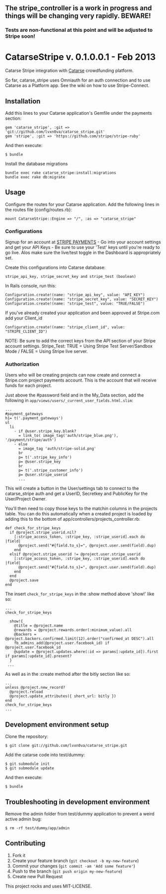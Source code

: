 ## The stripe_controller is a work in progress and things will be changing very rapidly. BEWARE!
### Tests are non-functional at this point and will be adjusted to Stripe soon!

# CatarseStripe v. 0.1.0.0.1 - Feb 2013

Catarse Stripe integration with [Catarse](http://github.com/danielweinmann/catarse) crowdfunding platform. 

So far, catarse_stripe uses Omniauth for an auth connection and to use Catarse as a Platform app. See the wiki on how to use Stripe-Connect.

## Installation

Add this lines to your Catarse application's Gemfile under the payments section:

    gem 'catarse_stripe', :git => 'git://github.com/lvxn0va/catarse_stripe.git'
    gem 'stripe', :git => 'https://github.com/stripe/stripe-ruby'

And then execute:

    $ bundle

Install the database migrations

    bundle exec rake catarse_stripe:install:migrations
    bundle exec rake db:migrate
    
## Usage

Configure the routes for your Catarse application. Add the following lines in the routes file (config/routes.rb):

    mount CatarseStripe::Engine => "/", :as => "catarse_stripe"

### Configurations  

Signup for an account at [STRIPE PAYMENTS](http://www.stripe.com) - Go into your account settings and get your API Keys - Be sure to use your 'Test' keys until you're ready to go live. Alos make sure the live/test toggle in the Dashboard is appropriately set.

Create this configurations into Catarse database:

    stripe_api_key, stripe_secret_key and stripe_test (boolean)

In Rails console, run this:

    Configuration.create!(name: "stripe_api_key", value: "API_KEY")
    Configuration.create!(name: "stripe_secret_key", value: "SECRET_KEY")
    Configuration.create!(name: "stripe_test", value: "TRUE/FALSE")
    
If you've already created your application and been approved at Stripe.com add your Client_id  

    Configuration.create!(name: "stripe_client_id", value: "STRIPE_CLIENT_ID")  

NOTE: Be sure to add the correct keys from the API section of your Stripe account settings. Stripe_Test: TRUE = Using Stripe Test Server/Sandbox Mode / FALSE = Using Stripe live server.  

### Authorization

Users who will be creating projects can now create and connect a Stripe.com project payments account. This is the account that will receive funds for each project.  

Just above the #password field and in the My_Data section, add the following in `app/views/users/_current_user_fields.html.slim`:  
    
    ...
    #payment_gateways
    h1= t('.payment_gateways')
    ul
      li
        - if @user.stripe_key.blank?
          = link_to( image_tag('auth/stripe_blue.png'), '/payment/stripe/auth')
        - else
          = image_tag 'auth/stripe-solid.png'
          br
          p= t('.stripe_key_info')
          p= @user.stripe_key
          br
          p= t('.stripe_customer_info')
          p= @user.stripe_userid
          ...

This will create a button in the User/settings tab to connect to the catarse_stripe auth and get a UserID, Secretkey and PublicKey for the User/Project Owner. 

You'll then need to copy those keys to the matchin columns in the projects table.  You can do this automatically when a created project is loaded by adding this to the bottom of app/controllers/projects_controller.rb:  

    def check_for_stripe_keys
      if @project.stripe_userid.nil?
        [:stripe_access_token, :stripe_key, :stripe_userid].each do |field|
          @project.send("#{field.to_s}=", @project.user.send(field).dup)
        end
      elsif @project.stripe_userid != @project.user.stripe_userid
        [:stripe_access_token, :stripe_key, :stripe_userid].each do |field|
          @project.send("#{field.to_s}=", @project.user.send(field).dup)
        end
      end
      @project.save
    end  

The insert `check_for_stripe_keys` in the :show method above 'show!'  like so:
    
    ...
    check_for_stripe_keys

      show!{
        @title = @project.name
        @rewards = @project.rewards.order(:minimum_value).all
        @backers = @project.backers.confirmed.limit(12).order("confirmed_at DESC").all
        fb_admins_add(@project.user.facebook_id) if @project.user.facebook_id
        @update = @project.updates.where(:id => params[:update_id]).first if params[:update_id].present?
      }
     ...

As well as in the :create method after the bitly section like so:  
    
    ...
    unless @project.new_record?
      @project.reload
      @project.update_attributes({ short_url: bitly })
    end
    check_for_stripe_keys
    ...

## Development environment setup

Clone the repository:

    $ git clone git://github.com/lvxn0va/catarse_stripe.git

Add the catarse code into test/dummy:

    $ git submodule init
    $ git submodule update

And then execute:

    $ bundle

## Troubleshooting in development environment

Remove the admin folder from test/dummy application to prevent a weird active admin bug:

    $ rm -rf test/dummy/app/admin

## Contributing

1. Fork it
2. Create your feature branch (`git checkout -b my-new-feature`)
3. Commit your changes (`git commit -am 'Add some feature'`)
4. Push to the branch (`git push origin my-new-feature`)
5. Create new Pull Request


This project rocks and uses MIT-LICENSE.
